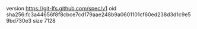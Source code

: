 version https://git-lfs.github.com/spec/v1
oid sha256:fc3a44656f8f8cbce7cd179aae248b9a0601101cf60ed238d3d1c9e59bd730e3
size 7128
